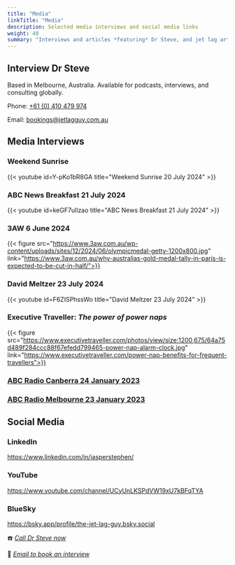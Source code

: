 ```yaml
---
title: "Media"
linkTitle: "Media"
description: Selected media interviews and social media links
weight: 40
summary: "Interviews and articles *featuring* Dr Steve, and jet lag articles *written by* Dr Steve"
---
```

## Interview Dr Steve

</aside>Based in Melbourne, Australia. Available for podcasts, interviews, and consulting globally.</aside>

Phone: [+61 (0) 410 479 974](tel:+61-410-479-974)

Email: [bookings@jetlagguy.com.au](mailto:bookings@jetlagguy.com.au)

## Media Interviews

### Weekend Sunrise

{{< youtube id=Y-pKo1bR8GA title="Weekend Sunrise 20 July 2024" >}}

### ABC News Breakfast 21 July 2024

{{< youtube id=keGF7ullzao title="ABC News Breakfast 21 July 2024" >}}

### 3AW 6 June 2024

{{< figure src="https://www.3aw.com.au/wp-content/uploads/sites/12/2024/06/olympicmedal-getty-1200x800.jpg" link="https://www.3aw.com.au/why-australias-gold-medal-tally-in-paris-is-expected-to-be-cut-in-half/">}}

### David Meltzer 23 July 2024

{{< youtube id=F6ZISPhssWo title="David Meltzer 23 July 2024" >}}

### Executive Traveller: _The power of power naps_

{{< figure src="https://www.executivetraveller.com/photos/view/size:1200,675/64a75d489f284ccc88f67efedd799465-power-nap-alarm-clock.jpg" link="https://www.executivetraveller.com/power-nap-benefits-for-frequent-travellers">}}

### [ABC Radio Canberra 24 January 2023](https://drive.google.com/file/d/1RAcCmV0Taix0MdKt_c1wUeDUEEzrsUf8/view?usp=share_link)

### [ABC Radio Melbourne 23 January 2023](https://drive.google.com/file/d/1A_fzTEhHF7aVtiPhCfEoEWesFB9I7Y9T/view?usp=share_link)


## Social Media

### LinkedIn
https://www.linkedin.com/in/jasperstephen/

### YouTube
https://www.youtube.com/channel/UCyUnLKSPdVW19xU7kBFqTYA

### BlueSky
https://bsky.app/profile/the-jet-lag-guy.bsky.social


:phone: *[Call Dr Steve now](tel:+61-410-479-974)*

:e-mail: *[Email to book an interview](mailto:bookings@jetlagguy.com.au)*



